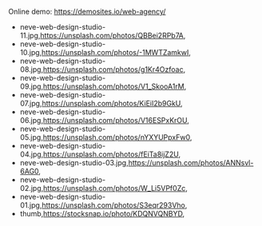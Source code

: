 Online demo: https://demosites.io/web-agency/


- neve-web-design-studio-11.jpg,https://unsplash.com/photos/QBBei2RPb7A,
- neve-web-design-studio-10.jpg,https://unsplash.com/photos/-1MWTZamkwI,
- neve-web-design-studio-08.jpg,https://unsplash.com/photos/g1Kr4Ozfoac,
- neve-web-design-studio-09.jpg,https://unsplash.com/photos/V1_SkooA1rM,
- neve-web-design-studio-07.jpg,https://unsplash.com/photos/KiEiI2b9GkU,
- neve-web-design-studio-06.jpg,https://unsplash.com/photos/V16ESPxKrOU,
- neve-web-design-studio-05.jpg,https://unsplash.com/photos/nYXYUPpxFw0,
- neve-web-design-studio-04.jpg,https://unsplash.com/photos/fEiTa8ijZ2U,
- neve-web-design-studio-03.jpg,https://unsplash.com/photos/ANNsvl-6AG0,
- neve-web-design-studio-02.jpg,https://unsplash.com/photos/W_Li5VPf0Zc,
- neve-web-design-studio-01.jpg,https://unsplash.com/photos/S3eqr293Vho,
- thumb,https://stocksnap.io/photo/KDQNVQNBYD,